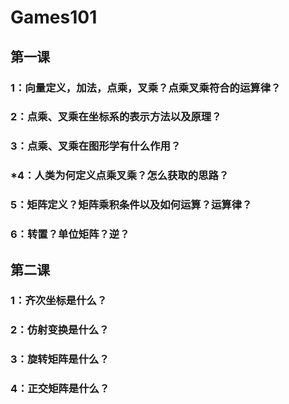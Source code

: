 # Games101
## 第一课
### 1：向量定义，加法，点乘，叉乘？点乘叉乘符合的运算律？
### 2：点乘、叉乘在坐标系的表示方法以及原理？
### 3：点乘、叉乘在图形学有什么作用？
### *4：人类为何定义点乘叉乘？怎么获取的思路？
### 5：矩阵定义？矩阵乘积条件以及如何运算？运算律？
### 6：转置？单位矩阵？逆？

## 第二课
### 1：齐次坐标是什么？
### 2：仿射变换是什么？
### 3：旋转矩阵是什么？
### 4：正交矩阵是什么？